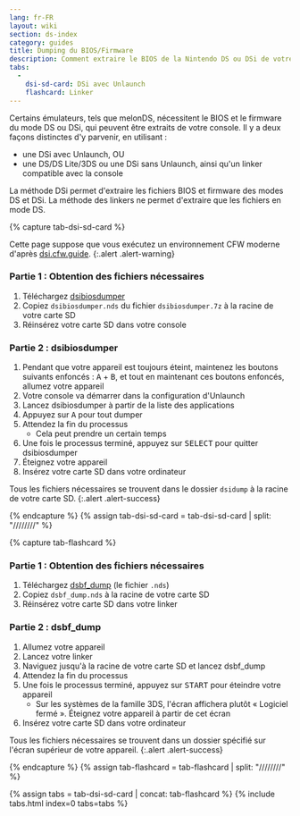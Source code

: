 ```yaml
---
lang: fr-FR
layout: wiki
section: ds-index
category: guides
title: Dumping du BIOS/Firmware
description: Comment extraire le BIOS de la Nintendo DS ou DSi de votre console
tabs:
  - 
    dsi-sd-card: DSi avec Unlaunch
    flashcard: Linker
---
```


Certains émulateurs, tels que melonDS, nécessitent le BIOS et le firmware du mode DS ou DSi, qui peuvent être extraits de votre console. Il y a deux façons distinctes d'y parvenir, en utilisant :
- une DSi avec Unlaunch, OU
- une DS/DS Lite/3DS ou une DSi sans Unlaunch, ainsi qu'un linker compatible avec la console

La méthode DSi permet d'extraire les fichiers BIOS et firmware des modes DS et DSi. La méthode des linkers ne permet d'extraire que les fichiers en mode DS.

{% capture tab-dsi-sd-card %}

Cette page suppose que vous exécutez un environnement CFW moderne d'après [dsi.cfw.guide](https://dsi.cfw.guide).
{:.alert .alert-warning}

### Partie 1 : Obtention des fichiers nécessaires

1. Téléchargez [dsibiosdumper](https://melonds.kuribo64.net/downloads/dsibiosdumper.7z)
1. Copiez `dsibiosdumper.nds` du fichier `dsibiosdumper.7z` à la racine de votre carte SD
1. Réinsérez votre carte SD dans votre console

### Partie 2 : dsibiosdumper
1. Pendant que votre appareil est toujours éteint, maintenez les boutons suivants enfoncés : <kbd class="face">A</kbd> + <kbd class="face">B</kbd>, et tout en maintenant ces boutons enfoncés, allumez votre appareil
1. Votre console va démarrer dans la configuration d'Unlaunch
1. Lancez dsibiosdumper à partir de la liste des applications
1. Appuyez sur <kbd class="face">A</kbd> pour tout dumper
1. Attendez la fin du processus
    - Cela peut prendre un certain temps
1. Une fois le processus terminé, appuyez sur <kbd>SELECT</kbd> pour quitter dsibiosdumper
1. Éteignez votre appareil
1. Insérez votre carte SD dans votre ordinateur

Tous les fichiers nécessaires se trouvent dans le dossier `dsidump` à la racine de votre carte SD.
{:.alert .alert-success}

{% endcapture %}
{% assign tab-dsi-sd-card = tab-dsi-sd-card | split: "////////" %}

{% capture tab-flashcard %}

### Partie 1 : Obtention des fichiers nécessaires

1. Téléchargez [dsbf_dump](https://github.com/DS-Homebrew/dsbf_dump/releases/latest) (le fichier `.nds`)
1. Copiez `dsbf_dump.nds` à la racine de votre carte SD
1. Réinsérez votre carte SD dans votre linker

### Partie 2 : dsbf_dump
1. Allumez votre appareil
1. Lancez votre linker
1. Naviguez jusqu'à la racine de votre carte SD et lancez dsbf_dump
1. Attendez la fin du processus
1. Une fois le processus terminé, appuyez sur <kbd>START</kbd> pour éteindre votre appareil
    - Sur les systèmes de la famille 3DS, l'écran affichera plutôt « Logiciel fermé ». Éteignez votre appareil à partir de cet écran
1. Insérez votre carte SD dans votre ordinateur

Tous les fichiers nécessaires se trouvent dans un dossier spécifié sur l'écran supérieur de votre appareil.
{:.alert .alert-success}

{% endcapture %}
{% assign tab-flashcard = tab-flashcard | split: "////////" %}

{% assign tabs = tab-dsi-sd-card | concat: tab-flashcard %}
{% include tabs.html index=0 tabs=tabs %}
